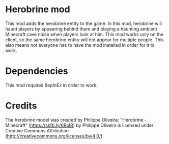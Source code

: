 # Herobrine mod
This mod adds the herobrine entity to the game. In this mod, herobrine will haunt players by appearing behind them and playing a haunting ambient Minecraft cave noise when players look at him. This mod works only on the client, so the same herobrine entity will not appear for multiple people. This also means not everyone has to have the mod installed in order for it to work.

# Dependencies
This mod requires BepInEx in order to work.

# Credits
The herobrine model was created by Philippe Oliveira: "Herobrine - Minecraft" (https://skfb.ly/6RoIB) by Philippe Oliveira is licensed under Creative Commons Attribution (http://creativecommons.org/licenses/by/4.0/).
